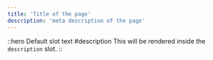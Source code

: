 ```yaml
---
title: 'Title of the page'
description: 'meta description of the page'
---
```


<!-- Content of the page -->
::hero
Default slot text
#description
This will be rendered inside the `description` slot.
::